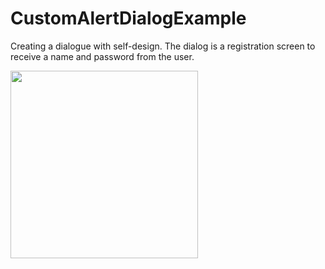 # CustomAlertDialogExample

Creating a dialogue with self-design. The dialog is a registration screen
to receive a name and password from the user.

<img src = "https://user-images.githubusercontent.com/102150516/190591813-d3756492-f644-440d-bacc-337575078630.jpg" width = 300>